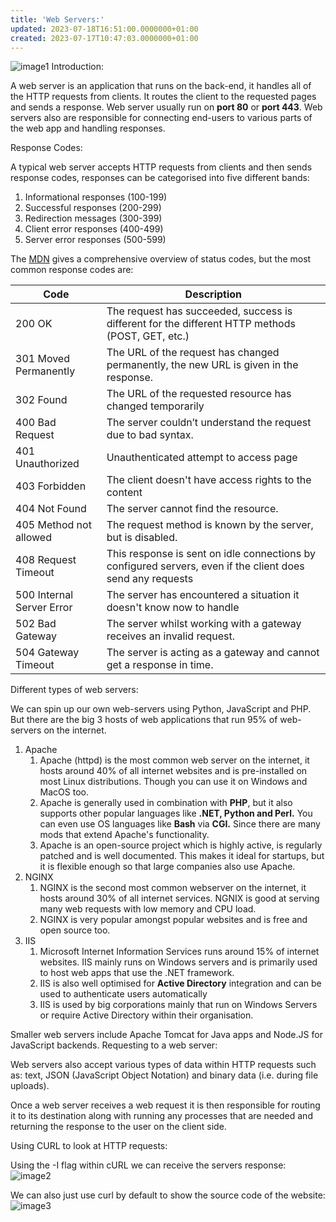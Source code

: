 ```yaml
---
title: 'Web Servers:'
updated: 2023-07-18T16:51:00.0000000+01:00
created: 2023-07-17T10:47:03.0000000+01:00
---
```


![image1](../../../../_resources/image1-110.png)
Introduction:

A web server is an application that runs on the back-end, it handles all of the HTTP requests from clients. It routes the client to the requested pages and sends a response. Web server usually run on **port 80** or **port 443**. Web servers also are responsible for connecting end-users to various parts of the web app and handling responses.

Response Codes:

A typical web server accepts HTTP requests from clients and then sends response codes, responses can be categorised into five different bands:

1.  Informational responses (100-199)
2.  Successful responses (200-299)
3.  Redirection messages (300-399)
4.  Client error responses (400-499)
5.  Server error responses (500-599)

The [MDN](https://developer.mozilla.org/en-US/docs/Web/HTTP/Status) gives a comprehensive overview of status codes, but the most common response codes are:

| Code                      | Description                                                                                                |
|---------------------------|------------------------------------------------------------------------------------------------------------|
| 200 OK                    | The request has succeeded, success is different for the different HTTP methods (POST, GET, etc.)           |
| 301 Moved Permanently     | The URL of the request has changed permanently, the new URL is given in the response.                      |
| 302 Found                 | The URL of the requested resource has changed temporarily                                                  |
| 400 Bad Request           | The server couldn’t understand the request due to bad syntax.                                              |
| 401 Unauthorized          | Unauthenticated attempt to access page                                                                     |
| 403 Forbidden             | The client doesn't have access rights to the content                                                       |
| 404 Not Found             | The server cannot find the resource.                                                                       |
| 405 Method not allowed    | The request method is known by the server, but is disabled.                                                |
| 408 Request Timeout       | This response is sent on idle connections by configured servers, even if the client does send any requests |
| 500 Internal Server Error | The server has encountered a situation it doesn't know now to handle                                       |
| 502 Bad Gateway           | The server whilst working with a gateway receives an invalid request.                                      |
| 504 Gateway Timeout       | The server is acting as a gateway and cannot get a response in time.                                       |

Different types of web servers:

We can spin up our own web-servers using Python, JavaScript and PHP. But there are the big 3 hosts of web applications that run 95% of web-servers on the internet.

1.  Apache
    1.  Apache (httpd) is the most common web server on the internet, it hosts around 40% of all internet websites and is pre-installed on most Linux distributions. Though you can use it on Windows and MacOS too.
    2.  Apache is generally used in combination with **PHP**, but it also supports other popular languages like **.NET, Python and Perl.** You can even use OS languages like **Bash** via **CGI.** Since there are many mods that extend Apache's functionality.
    3.  Apache is an open-source project which is highly active, is regularly patched and is well documented. This makes it ideal for startups, but it is flexible enough so that large companies also use Apache.
2.  NGINX
    1.  NGINX is the second most common webserver on the internet, it hosts around 30% of all internet services. NGNIX is good at serving many web requests with low memory and CPU load.
    2.  NGINX is very popular amongst popular websites and is free and open source too.
3.  IIS
    1.  Microsoft Internet Information Services runs around 15% of internet websites. IIS mainly runs on Windows servers and is primarily used to host web apps that use the .NET framework.
    2.  IIS is also well optimised for **Active Directory** integration and can be used to authenticate users automatically
    3.  IIS is used by big corporations mainly that run on Windows Servers or require Active Directory within their organisation.

Smaller web servers include Apache Tomcat for Java apps and Node.JS for JavaScript backends.
Requesting to a web server:

Web servers also accept various types of data within HTTP requests such as: text, JSON (JavaScript Object Notation) and binary data (i.e. during file uploads).

Once a web server receives a web request it is then responsible for routing it to its destination along with running any processes that are needed and returning the response to the user on the client side.

Using CURL to look at HTTP requests:

Using the -I flag within cURL we can receive the servers response:
![image2](../../../../_resources/image2-89.png)

We can also just use curl by default to show the source code of the website:
![image3](../../../../_resources/image3-74.png)

